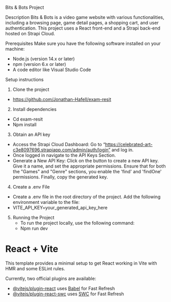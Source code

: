 Bits & Bots Project

Description
Bits & Bots is a video game website with various functionalities, including a browsing page, game detail pages, a shopping cart, and user authentication. This project uses a React front-end and a Strapi back-end hosted on Strapi Cloud.

Prerequisites
Make sure you have the following software installed on your machine:

- Node.js (version 14.x or later)
- npm (version 6.x or later)
- A code editor like Visual Studio Code

Setup instructions

1. Clone the project

- https://github.com/Jonathan-Hafell/exam-resit

2. Install dependencies

- Cd exam-resit
- Npm install

3. Obtain an API key

- Access the Strapi Cloud Dashboard: Go to “https://celebrated-art-c3e8097696.strapiapp.com/admin/auth/login” and log in.
- Once logged in navigate to the API Keys Section.
- Generate a New API Key: Click on the button to create a new API key. Give it a name, and set the appropriate permissions. Ensure that for both the "Games" and "Genre" sections, you enable the 'find' and 'findOne' permissions. Finally, copy the generated key.

4. Create a .env File

- Create a .env file in the root directory of the project. Add the following environment variable to the file:
- VITE_API_KEY=your_generated_api_key_here

5. Running the Project
   - To run the project locally, use the following command:
   - Npm run dev

# React + Vite

This template provides a minimal setup to get React working in Vite with HMR and some ESLint rules.

Currently, two official plugins are available:

- [@vitejs/plugin-react](https://github.com/vitejs/vite-plugin-react/blob/main/packages/plugin-react/README.md) uses [Babel](https://babeljs.io/) for Fast Refresh
- [@vitejs/plugin-react-swc](https://github.com/vitejs/vite-plugin-react-swc) uses [SWC](https://swc.rs/) for Fast Refresh
